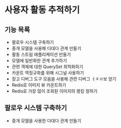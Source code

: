# 사용자 활동 추적하기

## 기능 목록
- 팔로우 시스템 구축하기
- 중개 모델을 사용해 다대다 관계 만들기
- 활동 스트림 애플리케이션 만들기
- 모델에 일반화한 관계 추가하기
- 관련 객체에 대한 QuerySet 최적화하기
- 카운트 역정규화를 위해 시그널 사용하기
- 장고 디버그 도구 모음을 사용해 관련 디버그 ㅓㅈㅇ보 얻기
- Redis로 이미지 뷰 카운트하기
- Redis로 가장 많이 조회된 이미지의 랭킹 정하기

## 팔로우 시스템 구축하기
- 중개 모델을 사용한 다대다 관계 만들기